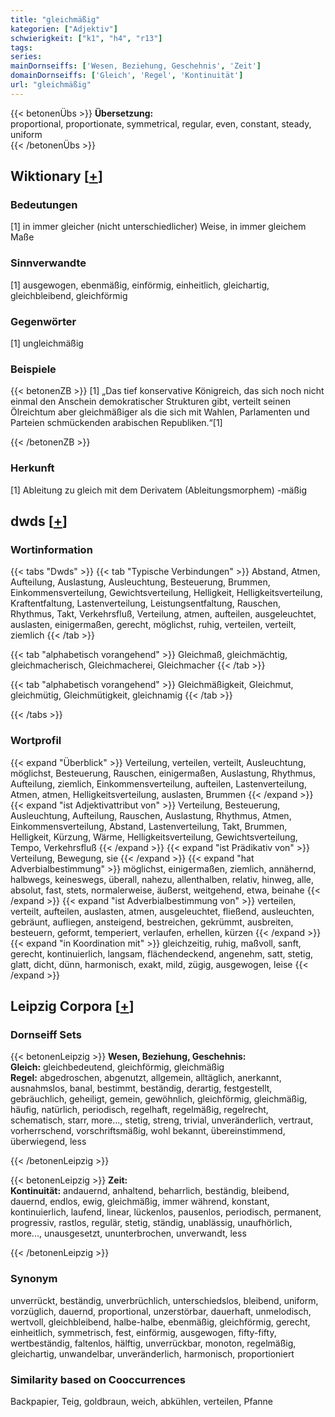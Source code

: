 ```yaml
---
title: "gleichmäßig"
kategorien: ["Adjektiv"]
schwierigkeit: ["k1", "h4", "r13"]
tags:
series:
mainDornseiffs: ['Wesen, Beziehung, Geschehnis', 'Zeit']
domainDornseiffs: ['Gleich', 'Regel', 'Kontinuität']
url: "gleichmäßig"
---
```


{{< betonenÜbs >}}
**Übersetzung:**  
proportional, proportionate, symmetrical, regular, even, constant, steady, uniform  
{{< /betonenÜbs >}}

## Wiktionary [[+](https://de.wiktionary.org/wiki/gleichmäßig)]

### Bedeutungen
[1] in immer gleicher (nicht unterschiedlicher) Weise, in immer gleichem Maße  

### Sinnverwandte
[1] ausgewogen, ebenmäßig, einförmig, einheitlich, gleichartig, gleichbleibend, gleichförmig  

### Gegenwörter
[1] ungleichmäßig  

### Beispiele
{{< betonenZB >}}
[1] „Das tief konservative Königreich, das sich noch nicht einmal den Anschein demokratischer Strukturen gibt, verteilt seinen Ölreichtum aber gleichmäßiger als die sich mit Wahlen, Parlamenten und Parteien schmückenden arabischen Republiken.“[1]  

{{< /betonenZB >}}
### Herkunft
[1] Ableitung zu gleich mit dem Derivatem (Ableitungsmorphem) -mäßig  



## dwds [[+](https://www.dwds.de/wb/gleichmäßig)]

### Wortinformation
{{< tabs "Dwds" >}}
{{< tab "Typische Verbindungen" >}}
Abstand, Atmen, Aufteilung, Auslastung, Ausleuchtung, Besteuerung, Brummen, Einkommensverteilung, Gewichtsverteilung, Helligkeit, Helligkeitsverteilung, Kraftentfaltung, Lastenverteilung, Leistungsentfaltung, Rauschen, Rhythmus, Takt, Verkehrsfluß, Verteilung, atmen, aufteilen, ausgeleuchtet, auslasten, einigermaßen, gerecht, möglichst, ruhig, verteilen, verteilt, ziemlich
{{< /tab >}}

{{< tab "alphabetisch vorangehend" >}}
Gleichmaß, gleichmächtig, gleichmacherisch, Gleichmacherei, Gleichmacher
{{< /tab >}}

{{< tab "alphabetisch vorangehend" >}}
Gleichmäßigkeit, Gleichmut, gleichmütig, Gleichmütigkeit, gleichnamig
{{< /tab >}}

{{< /tabs >}}

### Wortprofil
{{< expand "Überblick" >}} Verteilung, verteilen, verteilt, Ausleuchtung, möglichst, Besteuerung, Rauschen, einigermaßen, Auslastung, Rhythmus, Aufteilung, ziemlich, Einkommensverteilung, aufteilen, Lastenverteilung, Atmen, atmen, Helligkeitsverteilung, auslasten, Brummen {{< /expand >}}
{{< expand "ist Adjektivattribut von" >}} Verteilung, Besteuerung, Ausleuchtung, Aufteilung, Rauschen, Auslastung, Rhythmus, Atmen, Einkommensverteilung, Abstand, Lastenverteilung, Takt, Brummen, Helligkeit, Kürzung, Wärme, Helligkeitsverteilung, Gewichtsverteilung, Tempo, Verkehrsfluß {{< /expand >}}
{{< expand "ist Prädikativ von" >}} Verteilung, Bewegung, sie {{< /expand >}}
{{< expand "hat Adverbialbestimmung" >}} möglichst, einigermaßen, ziemlich, annähernd, halbwegs, keineswegs, überall, nahezu, allenthalben, relativ, hinweg, alle, absolut, fast, stets, normalerweise, äußerst, weitgehend, etwa, beinahe {{< /expand >}}
{{< expand "ist Adverbialbestimmung von" >}} verteilen, verteilt, aufteilen, auslasten, atmen, ausgeleuchtet, fließend, ausleuchten, gebräunt, aufliegen, ansteigend, bestreichen, gekrümmt, ausbreiten, besteuern, geformt, temperiert, verlaufen, erhellen, kürzen {{< /expand >}}
{{< expand "in Koordination mit" >}} gleichzeitig, ruhig, maßvoll, sanft, gerecht, kontinuierlich, langsam, flächendeckend, angenehm, satt, stetig, glatt, dicht, dünn, harmonisch, exakt, mild, zügig, ausgewogen, leise {{< /expand >}}

## Leipzig Corpora [[+](https://corpora.uni-leipzig.de/en/res?word=gleichmäßig&corpusId=deu_newscrawl-public_2018)]

### Dornseiff Sets
{{< betonenLeipzig >}}
**Wesen, Beziehung, Geschehnis:**  
**Gleich:** gleichbedeutend, gleichförmig, gleichmäßig  
**Regel:** abgedroschen, abgenutzt, allgemein, alltäglich, anerkannt, ausnahmslos, banal, bestimmt, beständig, derartig, festgestellt, gebräuchlich, geheiligt, gemein, gewöhnlich, gleichförmig, gleichmäßig, häufig, natürlich, periodisch, regelhaft, regelmäßig, regelrecht, schematisch, starr, more..., stetig, streng, trivial, unveränderlich, vertraut, vorherrschend, vorschriftsmäßig, wohl bekannt, übereinstimmend, überwiegend, less  

{{< /betonenLeipzig >}}


{{< betonenLeipzig >}}
**Zeit:**  
**Kontinuität:** andauernd, anhaltend, beharrlich, beständig, bleibend, dauernd, endlos, ewig, gleichmäßig, immer während, konstant, kontinuierlich, laufend, linear, lückenlos, pausenlos, periodisch, permanent, progressiv, rastlos, regulär, stetig, ständig, unablässig, unaufhörlich, more..., unausgesetzt, ununterbrochen, unverwandt, less  

{{< /betonenLeipzig >}}

### Synonym
unverrückt, beständig, unverbrüchlich, unterschiedslos, bleibend, uniform, vorzüglich, dauernd, proportional, unzerstörbar, dauerhaft, unmelodisch, wertvoll, gleichbleibend, halbe-halbe, ebenmäßig, gleichförmig, gerecht, einheitlich, symmetrisch, fest, einförmig, ausgewogen, fifty-fifty, wertbeständig, faltenlos, hälftig, unverrückbar, monoton, regelmäßig, gleichartig, unwandelbar, unveränderlich, harmonisch, proportioniert


### Similarity based on Cooccurrences
Backpapier, Teig, goldbraun, weich, abkühlen, verteilen, Pfanne

